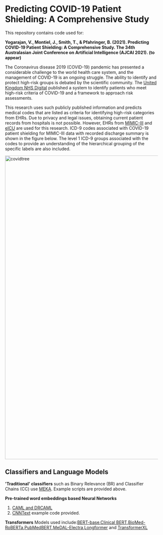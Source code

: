 # Predicting COVID-19 Patient Shielding: A Comprehensive Study 

This repository contains code used for:

**Yogarajan, V., Montiel, J., Smith, T., & Pfahringer, B. (2021). Predicting COVID-19 Patient Shielding: A Comprehensive Study. The 34th Australasian Joint Conference on Artificial Intelligence (AJCAI 2021). (to appear)**

The Coronavirus disease 2019 (COVID-19) pandemic has presented a considerable challenge to the world health care system, and the management of COVID-19 is an ongoing struggle. The ability to identify and protect high-risk groups is debated by the scientific community. The [United Kingdom NHS Digital](https://digital.nhs.uk/coronavirus/shielded-patient-list/methodology/) published a system to identify patients who meet high-risk criteria of COVID-19 and a framework to approach risk assessments.    

This research uses such publicly published information and predicts medical codes that are listed as criteria for identifying high-risk categories from EHRs. Due to privacy and legal issues, obtaining current patient records from hospitals is not possible. However, EHRs from [MIMIC-III](https://physionet.org/works/MIMICIIIClinicalDatabase/access.shtml) and [eICU](https://eicu-crd.mit.edu/) are used for this research. ICD-9 codes associated with COVID-19 patient shielding for MIMIC-III data with recorded discharge summary is shown in the figure below. The level 1 ICD-9 groups associated with the codes to provide an understanding of the hierarchical grouping of the specific labels are also included. 

<img src="https://user-images.githubusercontent.com/60803118/135203626-9684f468-504f-48ec-a924-3e993474f070.png" alt="covidtree" width="1000"/>

## Classifiers and Language Models

**'Traditional' classifiers** such as Binary Relevance (BR) and Classifier Chains (CC) use [MEKA](http://waikato.github.io/meka/). Example scripts are provided above. 

 **Pre-trained word embeddings based Neural Networks** 
 1. [CAML and DRCAML](https://github.com/jamesmullenbach/caml-mimic)  
 2. [CNNText](https://arxiv.org/abs/1408.5882) example code provided. 
 
**Transformers**
Models used include:[BERT-base](https://github.com/google-research/bert),[Clinical BERT](https://github.com/EmilyAlsentzer/clinicalBERT),[BioMed-RoBERTa](https://huggingface.co/allenai/biomed_roberta_base),[PubMedBERT](https://microsoft.github.io/BLURB/models.html),[MeDAL-Electra](https://github.com/BruceWen120/medal),[Longformer](https://github.com/allenai/longformer) and [TransformerXL](https://github.com/kimiyoung/transformer-xl)
